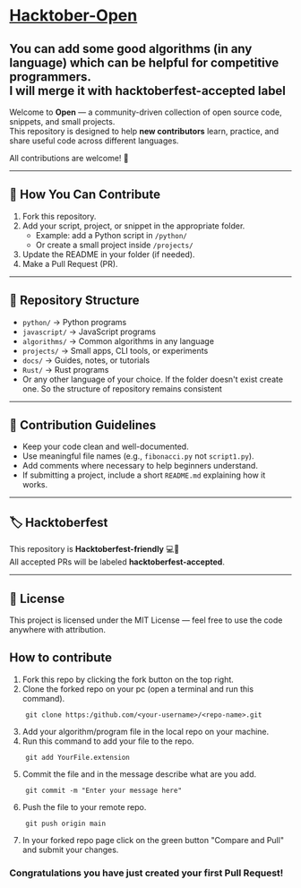 # [Hacktober-Open](https://client69.github.io/Hacktober-Open/)
## You can add some good algorithms (in any language) which can be helpful for competitive programmers. <br> I will merge it with hacktoberfest-accepted label


Welcome to **Open** — a community-driven collection of open source code, snippets, and small projects.  
This repository is designed to help **new contributors** learn, practice, and share useful code across different languages.

All contributions are welcome! 🚀

---

## 📌 How You Can Contribute
1. Fork this repository.
2. Add your script, project, or snippet in the appropriate folder.
   - Example: add a Python script in `/python/`
   - Or create a small project inside `/projects/`
3. Update the README in your folder (if needed).
4. Make a Pull Request (PR).

---

## 📂 Repository Structure
- `python/` → Python programs  
- `javascript/` → JavaScript programs  
- `algorithms/` → Common algorithms in any language  
- `projects/` → Small apps, CLI tools, or experiments  
- `docs/` → Guides, notes, or tutorials  
- `Rust/` →  Rust programs  
- Or any other language of your choice. If the folder doesn't exist create one. 
    So the structure of repository remains consistent

---

## 🎯 Contribution Guidelines
- Keep your code clean and well-documented.  
- Use meaningful file names (e.g., `fibonacci.py` not `script1.py`).  
- Add comments where necessary to help beginners understand.  
- If submitting a project, include a short `README.md` explaining how it works.  

---

## 🏷 Hacktoberfest
This repository is **Hacktoberfest-friendly** 💻🎉  
All accepted PRs will be labeled **hacktoberfest-accepted**.

---

## 📜 License
This project is licensed under the MIT License — feel free to use the code anywhere with attribution.

## How to contribute
1) Fork this repo by clicking the fork button on the top right.
2) Clone the forked repo on your pc (open a terminal and run this command).
```
    git clone https:/github.com/<your-username>/<repo-name>.git
```
3) Add your algorithm/program file in the local repo on your machine.
4) Run this command to add your file to the repo.
```
    git add YourFile.extension
```
5) Commit the file and in the message describe what are you add.
```
    git commit -m "Enter your message here"
```
6) Push the file to your remote repo.
```
    git push origin main
```
7) In your forked repo page click on the green button "Compare and Pull" and submit your changes.

### Congratulations you have just created your first Pull Request!
